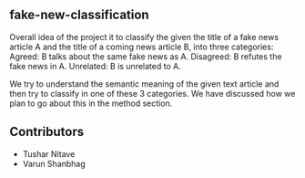## fake-new-classification

Overall idea of the project it to classify the given the title of a fake news article A and the title of a coming news article B, into three categories: 
	Agreed: B talks about the same fake news as A. 
Disagreed: B refutes the fake news in A. 
Unrelated: B is unrelated to A.

We try to understand the semantic meaning of the given text article and then try to classify in one of these 3 categories. We have discussed how we plan to go about this in the method section.


## Contributors
- Tushar Nitave
- Varun Shanbhag
